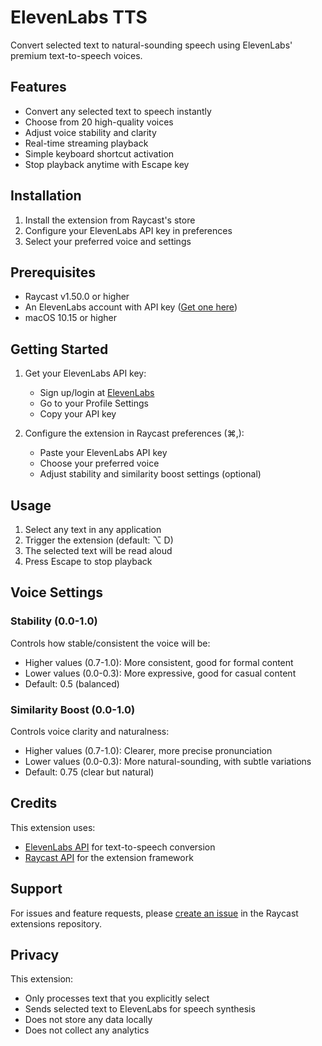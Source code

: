 # ElevenLabs TTS

Convert selected text to natural-sounding speech using ElevenLabs' premium text-to-speech voices.

## Features

- Convert any selected text to speech instantly
- Choose from 20 high-quality voices
- Adjust voice stability and clarity
- Real-time streaming playback
- Simple keyboard shortcut activation
- Stop playback anytime with Escape key

## Installation

1. Install the extension from Raycast's store
2. Configure your ElevenLabs API key in preferences
3. Select your preferred voice and settings

## Prerequisites

- Raycast v1.50.0 or higher
- An ElevenLabs account with API key ([Get one here](https://elevenlabs.io))
- macOS 10.15 or higher

## Getting Started

1. Get your ElevenLabs API key:

   - Sign up/login at [ElevenLabs](https://elevenlabs.io)
   - Go to your Profile Settings
   - Copy your API key

2. Configure the extension in Raycast preferences (⌘,):
   - Paste your ElevenLabs API key
   - Choose your preferred voice
   - Adjust stability and similarity boost settings (optional)

## Usage

1. Select any text in any application
2. Trigger the extension (default: ⌥ D)
3. The selected text will be read aloud
4. Press Escape to stop playback

## Voice Settings

### Stability (0.0-1.0)

Controls how stable/consistent the voice will be:

- Higher values (0.7-1.0): More consistent, good for formal content
- Lower values (0.0-0.3): More expressive, good for casual content
- Default: 0.5 (balanced)

### Similarity Boost (0.0-1.0)

Controls voice clarity and naturalness:

- Higher values (0.7-1.0): Clearer, more precise pronunciation
- Lower values (0.0-0.3): More natural-sounding, with subtle variations
- Default: 0.75 (clear but natural)

## Credits

This extension uses:

- [ElevenLabs API](https://elevenlabs.io) for text-to-speech conversion
- [Raycast API](https://developers.raycast.com) for the extension framework

## Support

For issues and feature requests, please [create an issue](https://github.com/raycast/extensions/issues) in the Raycast extensions repository.

## Privacy

This extension:

- Only processes text that you explicitly select
- Sends selected text to ElevenLabs for speech synthesis
- Does not store any data locally
- Does not collect any analytics
